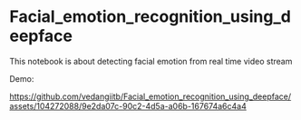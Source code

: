 # Facial_emotion_recognition_using_deepface

This notebook is about detecting facial emotion from real time video stream

Demo:



https://github.com/vedangiitb/Facial_emotion_recognition_using_deepface/assets/104272088/9e2da07c-90c2-4d5a-a06b-167674a6c4a4



